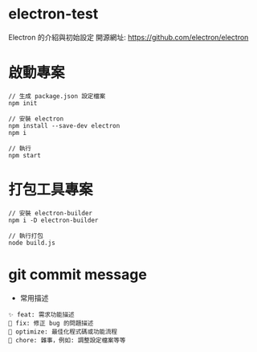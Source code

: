 # electron-test
Electron 的介紹與初始設定
開源網址: https://github.com/electron/electron

# 啟動專案
```
// 生成 package.json 設定檔案
npm init

// 安裝 electron
npm install --save-dev electron
npm i

// 執行
npm start
```

# 打包工具專案
```
// 安裝 electron-builder
npm i -D electron-builder

// 執行打包
node build.js
```

# git commit message
- 常用描述
```
✨ feat: 需求功能描述
🐛 fix: 修正 bug 的問題描述
💄 optimize: 最佳化程式碼或功能流程
🔧 chore: 雜事，例如: 調整設定檔案等等 
```

